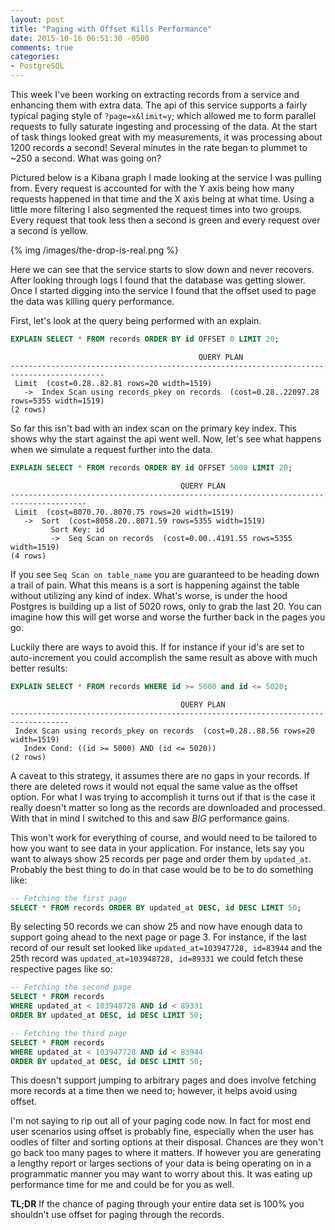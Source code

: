 ```yaml
---
layout: post
title: "Paging with Offset Kills Performance"
date: 2015-10-16 06:51:30 -0500
comments: true
categories: 
- PostgreSQL
---
```

This week I've been working on extracting records from a service and enhancing
them with extra data.  The api of this service supports a fairly typical paging
style of `?page=x&limit=y`; which allowed me to form parallel requests to fully
saturate ingesting and processing of the data.  At the start of task things
looked great with my measurements, it was processing about 1200 records a 
second!  Several minutes in the rate began to plummet to ~250 a second.  What
was going on?

<!-- more -->

Pictured below is a Kibana graph I made looking at the service I was pulling
from.  Every request is accounted for with the Y axis being how many requests
happened in that time and the X axis being at what time.  Using a little more
filtering I also segmented the request times into two groups.  Every request
that took less then a second is green and every request over a second is yellow.

{% img /images/the-drop-is-real.png %}

Here we can see that the service starts to slow down and never recovers.  After
looking through logs I found that the database was getting slower.  Once I
started digging into the service I found that the offset used to page the data
was killing query performance.

First, let's look at the query being performed with an explain.

``` sql
EXPLAIN SELECT * FROM records ORDER BY id OFFSET 0 LIMIT 20;
```
```
                                          QUERY PLAN
-------------------------------------------------------------------------------------------
 Limit  (cost=0.28..82.81 rows=20 width=1519)
   ->  Index Scan using records_pkey on records  (cost=0.28..22097.28 rows=5355 width=1519)
(2 rows)
```

So far this isn't bad with an index scan on the primary key index.  This shows
why the start against the api went well.  Now, let's see what happens when we
simulate a request further into the data.

``` sql
EXPLAIN SELECT * FROM records ORDER BY id OFFSET 5000 LIMIT 20;
```
```
                                      QUERY PLAN
---------------------------------------------------------------------------------------
 Limit  (cost=8070.70..8070.75 rows=20 width=1519)
   ->  Sort  (cost=8058.20..8071.59 rows=5355 width=1519)
         Sort Key: id
         ->  Seq Scan on records  (cost=0.00..4191.55 rows=5355 width=1519)
(4 rows)
```

If you see `Seq Scan on table_name` you are guaranteed to be heading down a
trail of pain.  What this means is a sort is happening against the table without
utilizing any kind of index.  What's worse, is under the hood Postgres is
building up a list of 5020 rows, only to grab the last 20.  You can imagine how
this will get worse and worse the further back in the pages you go.

Luckily there are ways to avoid this.  If for instance if your id's are set to
auto-increment you could accomplish the same result as above with much better
results:

``` sql
EXPLAIN SELECT * FROM records WHERE id >= 5000 and id <= 5020;
```
```
                                      QUERY PLAN
-----------------------------------------------------------------------------------
 Index Scan using records_pkey on records  (cost=0.28..88.56 rows=20 width=1519)
   Index Cond: ((id >= 5000) AND (id <= 5020))
(2 rows)
```

A caveat to this strategy, it assumes there are no gaps in your records.  If
there are deleted rows it would not equal the same value as the offset option.
For what I was trying to accomplish it turns out if that is the case it really
doesn't matter so long as the records are downloaded and processed.  With that
in mind I switched to this and saw _BIG_ performance gains.

This won't work for everything of course, and would need to be tailored to how
you want to see data in your application.  For instance, lets say you want to
always show 25 records per page and order them by `updated_at`. Probably the
best thing to do in that case would be to be to do something like:

``` sql
-- Fetching the first page
SELECT * FROM records ORDER BY updated_at DESC, id DESC LIMIT 50;
```

By selecting 50 records we can show 25 and now have enough data to support going
ahead to the next page or page 3.  For instance, if the last record of our
result set looked like `updated_at=103947728, id=83944` and the 25th record was
`updated_at=103948728, id=89331` we could fetch these respective pages like so:

``` sql
-- Fetching the second page
SELECT * FROM records
WHERE updated_at < 103948728 AND id < 89331
ORDER BY updated_at DESC, id DESC LIMIT 50;

-- Fetching the third page
SELECT * FROM records
WHERE updated_at < 103947728 AND id < 83944
ORDER BY updated_at DESC, id DESC LIMIT 50;
```

This doesn't support jumping to arbitrary pages and does involve fetching more
records at a time then we need to; however, it helps avoid using offset.

I'm not saying to rip out all of your paging code now.  In fact for most end
user scenarios using offset is probably fine, especially when the user has
oodles of filter and sorting options at their disposal.  Chances are they won't
go back too many pages to where it matters. If however you are generating a
lengthy report or larges sections of your data is being operating on in a
programmatic manner you may want to worry about this.  It was eating up
performance time for me and could be for you as well.

**TL;DR** If the chance of paging through your entire data set is 100% you
shouldn't use offset for paging through the records.
